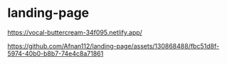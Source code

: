 ﻿# landing-page
 
https://vocal-buttercream-34f095.netlify.app/

https://github.com/Afnan112/landing-page/assets/130868488/fbc51d8f-5974-40b0-b8b7-74e4c8a71861
